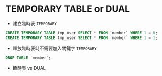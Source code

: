 # TEMPORARY TABLE or DUAL

- 建立臨時表 `TEMPORARY`
```sql
CREATE TEMPORARY TABLE tmp_user SELECT * FROM `member` WHERE 1 = 0;
CREATE TEMPORARY TABLE tmp_user SELECT * FROM `member` WHERE 1 = 1;
```

- 釋放臨時表時不需要加入關鍵字 `TEMPORARY`
```sql
DROP TABLE `member`;
```
- 臨時表 vs DUAL
